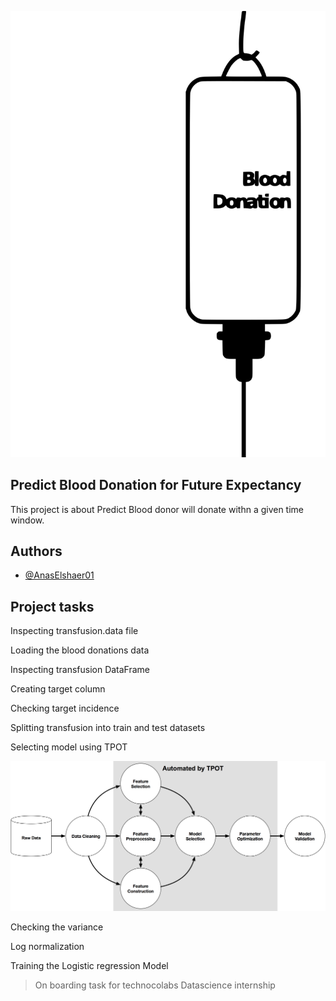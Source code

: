 
![Blood donation](Photos//blood_donation.png)


## Predict Blood Donation for Future Expectancy


This project is about Predict Blood donor will donate withn a given time window.












## Authors

- [@AnasElshaer01](https://www.github.com/AnasElshaer01)


## Project tasks
Inspecting transfusion.data file

Loading the blood donations data

Inspecting transfusion DataFrame

Creating target column

Checking target incidence

Splitting transfusion into train and test datasets

Selecting model using TPOT

![Model_pipline](Photos//tpot-ml-pipeline.png)

Checking the variance

Log normalization

Training the Logistic regression Model



                    
                    

















                    
                    
                    





>On boarding task for technocolabs Datascience internship    
       
